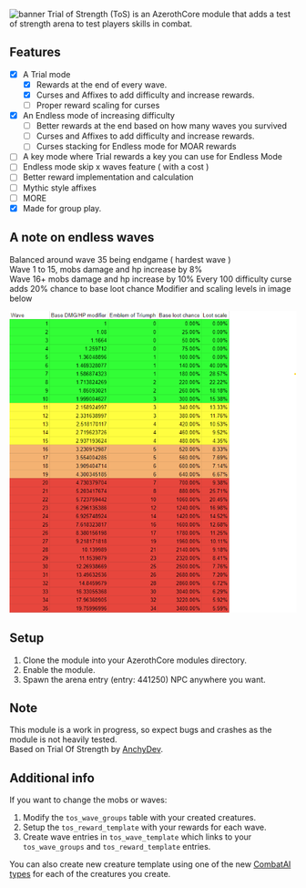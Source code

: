 ![banner](https://cdn.discordapp.com/attachments/740999436876120127/1168057693907460136/banner2.png?ex=6550617f&is=653dec7f&hm=94411fcc08408464d7c1276c97f7246c965550efa86291ccef073e796d8691f6&)
Trial of Strength (ToS) is an AzerothCore module that adds a test of strength arena to test players skills in combat.

## Features
- [x] A Trial mode
  - [x] Rewards at the end of every wave.
  - [x] Curses and Affixes to add difficulty and increase rewards.
  - [ ] Proper reward scaling for curses
- [x] An Endless mode of increasing difficulty
  - [ ] Better rewards at the end based on how many waves you survived
  - [ ] Curses and Affixes to add difficulty and increase rewards.
  - [ ] Curses stacking for Endless mode for MOAR rewards
- [ ] A key mode where Trial rewards a key you can use for Endless Mode
- [ ] Endless mode skip x waves feature ( with a cost )
- [ ] Better reward implementation and calculation
- [ ] Mythic style affixes
- [ ] MORE
- [x] Made for group play.

## A note on endless waves
Balanced around wave 35 being endgame ( hardest wave )  
Wave 1 to 15, mobs damage and hp increase by 8%  
Wave 16+ mobs damage and hp increase by 10%
Every 100 difficulty curse adds 20% chance to base loot chance
Modifier and scaling levels in image below  

![modifier](https://github.com/sokie/TrialOfStrength/blob/master/Modifiers.png)

## Setup
1. Clone the module into your AzerothCore modules directory.
2. Enable the module.
3. Spawn the arena entry (entry: 441250) NPC anywhere you want.

## Note
This module is a work in progress, so expect bugs and crashes as the module is not heavily tested.  
Based on Trial Of Strength by [AnchyDev](https://github.com/AnchyDev).

## Additional info
If you want to change the mobs or waves:
1. Modify the `tos_wave_groups` table with your created creatures.
2. Setup the `tos_reward_template` with your rewards for each wave.
3. Create wave entries in `tos_wave_template` which links to your `tos_wave_groups` and `tos_reward_template` entries.

You can also create new creature template using  one of the new [CombatAI types](https://gist.github.com/AnchyDev/7d8847fd696e42c94efcfdc5baf88e7f) for each of the creatures you create.
